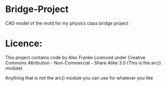 # Bridge-Project
CAD model of the mold for my physics class bridge project

# Licence:
<p>This project contains code by Alex Franke Licenced under Creative Commons Attribution - Non-Commercial - Share Alike 3.0 (This is the arc() module)</p>
Anything that is not the arc() module you can use for whatever you like
